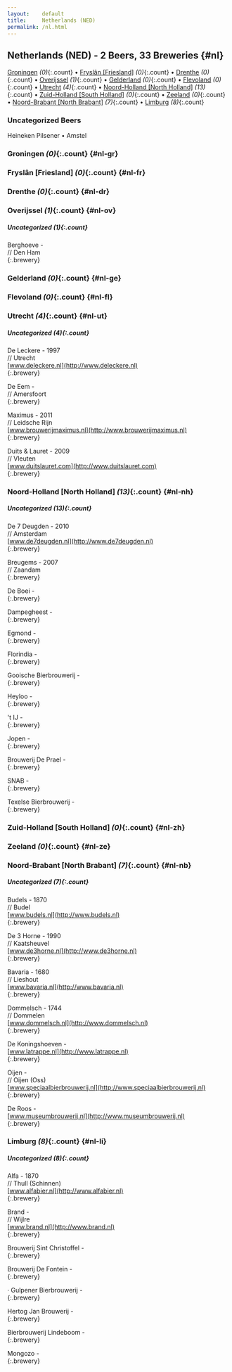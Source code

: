 ```yaml
---
layout:    default
title:     Netherlands (NED)
permalink: /nl.html
---
```


## Netherlands (NED) - 2 Beers, 33 Breweries {#nl}

[Groningen](#nl-gr) _(0)_{:.count} • [Fryslân [Friesland]](#nl-fr) _(0)_{:.count} • [Drenthe](#nl-dr) _(0)_{:.count} • [Overijssel](#nl-ov) _(1)_{:.count} • [Gelderland](#nl-ge) _(0)_{:.count} • [Flevoland](#nl-fl) _(0)_{:.count} • [Utrecht](#nl-ut) _(4)_{:.count} • [Noord-Holland [North Holland]](#nl-nh) _(13)_{:.count} • [Zuid-Holland [South Holland]](#nl-zh) _(0)_{:.count} • [Zeeland](#nl-ze) _(0)_{:.count} • [Noord-Brabant [North Brabant]](#nl-nb) _(7)_{:.count} • [Limburg](#nl-li) _(8)_{:.count}

### Uncategorized Beers

Heineken Pilsener   • Amstel  




### Groningen _(0)_{:.count} {#nl-gr}






### Fryslân [Friesland] _(0)_{:.count} {#nl-fr}






### Drenthe _(0)_{:.count} {#nl-dr}






### Overijssel _(1)_{:.count} {#nl-ov}




##### Uncategorized _(1)_{:.count}


Berghoeve -   <br>
// Den Ham  <br>
{:.brewery}




### Gelderland _(0)_{:.count} {#nl-ge}






### Flevoland _(0)_{:.count} {#nl-fl}






### Utrecht _(4)_{:.count} {#nl-ut}




##### Uncategorized _(4)_{:.count}


De Leckere - 1997  <br>
// Utrecht  <br>
[www.deleckere.nl](http://www.deleckere.nl)  <br>
{:.brewery}


De Eem -   <br>
// Amersfoort  <br>
{:.brewery}


Maximus - 2011  <br>
// Leidsche Rijn  <br>
[www.brouwerijmaximus.nl](http://www.brouwerijmaximus.nl)  <br>
{:.brewery}


Duits & Lauret - 2009  <br>
// Vleuten  <br>
[www.duitslauret.com](http://www.duitslauret.com)  <br>
{:.brewery}




### Noord-Holland [North Holland] _(13)_{:.count} {#nl-nh}




##### Uncategorized _(13)_{:.count}


De 7 Deugden - 2010  <br>
// Amsterdam  <br>
[www.de7deugden.nl](http://www.de7deugden.nl)  <br>
{:.brewery}


Breugems - 2007  <br>
// Zaandam  <br>
{:.brewery}


De Boei -   <br>
{:.brewery}


Dampegheest -   <br>
{:.brewery}


Egmond -   <br>
{:.brewery}


Florindia -   <br>
{:.brewery}


Gooische Bierbrouwerij -   <br>
{:.brewery}


Heyloo -   <br>
{:.brewery}


't IJ -   <br>
{:.brewery}


Jopen -   <br>
{:.brewery}


Brouwerij De Prael -   <br>
{:.brewery}


SNAB -   <br>
{:.brewery}


Texelse Bierbrouwerij -   <br>
{:.brewery}




### Zuid-Holland [South Holland] _(0)_{:.count} {#nl-zh}






### Zeeland _(0)_{:.count} {#nl-ze}






### Noord-Brabant [North Brabant] _(7)_{:.count} {#nl-nb}




##### Uncategorized _(7)_{:.count}


Budels - 1870  <br>
// Budel  <br>
[www.budels.nl](http://www.budels.nl)  <br>
{:.brewery}


De 3 Horne - 1990  <br>
// Kaatsheuvel  <br>
[www.de3horne.nl](http://www.de3horne.nl)  <br>
{:.brewery}


Bavaria - 1680  <br>
// Lieshout  <br>
[www.bavaria.nl](http://www.bavaria.nl)  <br>
{:.brewery}


Dommelsch - 1744  <br>
// Dommelen  <br>
[www.dommelsch.nl](http://www.dommelsch.nl)  <br>
{:.brewery}


De Koningshoeven -   <br>
[www.latrappe.nl](http://www.latrappe.nl)  <br>
{:.brewery}


Oijen -   <br>
// Oijen (Oss)  <br>
[www.speciaalbierbrouwerij.nl](http://www.speciaalbierbrouwerij.nl)  <br>
{:.brewery}


De Roos -   <br>
[www.museumbrouwerij.nl](http://www.museumbrouwerij.nl)  <br>
{:.brewery}




### Limburg _(8)_{:.count} {#nl-li}




##### Uncategorized _(8)_{:.count}


Alfa - 1870  <br>
// Thull (Schinnen)  <br>
[www.alfabier.nl](http://www.alfabier.nl)  <br>
{:.brewery}


Brand -   <br>
// Wijlre  <br>
[www.brand.nl](http://www.brand.nl)  <br>
{:.brewery}


Brouwerij Sint Christoffel -   <br>
{:.brewery}


Brouwerij De Fontein -   <br>
{:.brewery}


· Gulpener Bierbrouwerij -   <br>
{:.brewery}


Hertog Jan Brouwerij -   <br>
{:.brewery}


Bierbrouwerij Lindeboom -   <br>
{:.brewery}


Mongozo -   <br>
{:.brewery}



 
